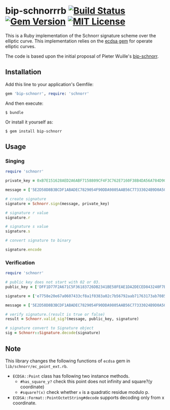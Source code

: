 # bip-schnorrrb [![Build Status](https://travis-ci.org/chaintope/bip-schnorrrb.svg?branch=master)](https://travis-ci.org/chaintope/bip-schnorrrb) [![Gem Version](https://badge.fury.io/rb/bip-schnorr.svg)](https://badge.fury.io/rb/bip-schnorr) [![MIT License](http://img.shields.io/badge/license-MIT-blue.svg?style=flat)](LICENSE) 

This is a Ruby implementation of the Schnorr signature scheme over the elliptic curve. 
This implementation relies on the [ecdsa gem](https://github.com/DavidEGrayson/ruby_ecdsa) for operate elliptic curves.

The code is based upon the initial proposal of Pieter Wuille's [bip-schnorr](https://github.com/sipa/bips/blob/bip-schnorr/bip-schnorr.mediawiki).

## Installation

Add this line to your application's Gemfile:

```ruby
gem 'bip-schnorr', require: 'schnorr'
```

And then execute:

    $ bundle

Or install it yourself as:

    $ gem install bip-schnorr

## Usage

### Singing

```ruby
require 'schnorr'

private_key = 0xB7E151628AED2A6ABF7158809CF4F3C762E7160F38B4DA56A784D9045190CFEF

message = ['5E2D58D8B3BCDF1ABADEC7829054F90DDA9805AAB56C77333024B9D0A508B75C'].pack('H*')

# create signature
signature = Schnorr.sign(message, private_key)

# signature r value
signature.r 

# signature s value
signature.s 

# convert signature to binary

signature.encode

```

### Verification

```ruby
require 'schnorr'

# public key does not start with 02 or 03.
public_key = ['DFF1D77F2A671C5F36183726DB2341BE58FEAE1DA2DECED843240F7B502BA659'].pack('H*')

signature = ['e7758e20e67a0607433cf8a1f0383a02c7b56792aab71763173ab7085cab8768082aae167787bc3572d15176dc26c073d9b03726aed0b59c728aa6538dc03d57'].pack('H*')

message = ['5E2D58D8B3BCDF1ABADEC7829054F90DDA9805AAB56C77333024B9D0A508B75C'].pack('H*')

# verify signature.(result is true or false)
result = Schnorr.valid_sig?(message, public_key, signature) 

# signature convert to Signature object
sig = Schnorr::Signature.decode(signature) 
```

## Note

This library changes the following functions of `ecdsa` gem in `lib/schnorr/ec_point_ext.rb`.

* `ECDSA::Point` class has following two instance methods.
    * `#has_square_y?` check this point does not infinity and square?(y coordinate)
    * `#square?(x)` check whether `x` is a quadratic residue modulo p.
* `ECDSA::Format::PointOctetString#decode` supports decoding only from x coordinate.